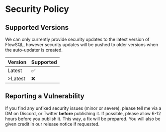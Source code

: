 # Security Policy

## Supported Versions

We can only currently provide security updates to the latest version of FlowSQL, however security updates will be pushed to older versions when the auto-updater is created.

| Version | Supported          |
| ------- | ------------------ |
| Latest  | :white_check_mark: |
| >Latest | :x:                |

## Reporting a Vulnerability

If you find any unfixed security issues (minor or severe), please tell me via a DM on Discord, or Twitter **before** publishing it. If possible, please allow 6-12 hours before you publish it. This way, a fix will be prepared. You will also be given credit in our release notice if requested.
